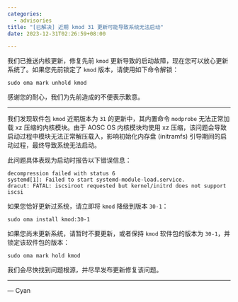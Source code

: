 ```yaml
---
categories:
  - advisories
title: "[已解决] 近期 kmod 31 更新可能导致系统无法启动"
date: 2023-12-31T02:26:59+08:00

---
```


我们已推送内核更新，修复先前 `kmod` 更新导致的启动故障，现在您可以放心更新系统了。如果您先前锁定了 `kmod` 版本，请使用如下命令解锁：

```
sudo oma mark unhold kmod
```

感谢您的耐心，我们为先前造成的不便表示歉意。

---

我们发现软件包 `kmod` 近期版本为 `31` 的更新中，其内置命令 `modprobe` 无法正常加载 xz 压缩的内核模块。由于 AOSC OS 内核模块均使用 xz 压缩，该问题会导致启动过程中模块无法正常解压载入，影响初始化内存盘 (initramfs) 引导期间的启动过程，最终导致系统无法启动。

此问题具体表现为启动时报告以下错误信息：

```
decompression failed with status 6
systemd[1]: Failed to start systemd-module-load.service.
dracut: FATAL: iscsiroot requested but kernel/initrd does not support iscsi
```

如果您恰好更新过系统，请立即将 `kmod` 降级到版本 `30-1`：

```
sudo oma install kmod:30-1
```

如果您尚未更新系统，请暂时不要更新，或者保持 `kmod` 软件包的版本为 `30-1`，并锁定该软件包的版本：

```
sudo oma mark hold kmod
```

我们会尽快找到问题根源，并尽早发布更新修复该问题。

---

— Cyan
